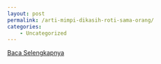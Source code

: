 ```yaml
---
layout: post
permalink: /arti-mimpi-dikasih-roti-sama-orang/
categories:
    - Uncategorized
---
```


[Baca Selengkapnya](/01)